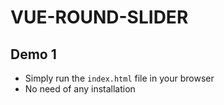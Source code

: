 # VUE-ROUND-SLIDER

## Demo 1

- Simply run the `index.html` file in your browser
- No need of any installation
